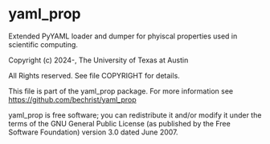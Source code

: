 # yaml_prop
Extended PyYAML loader and dumper for phyiscal properties used in scientific computing.

Copyright (c) 2024-, The University of Texas at Austin

All Rights reserved.
See file COPYRIGHT for details.

This file is part of the yaml_prop package. For more information see
https://github.com/bechrist/yaml_prop

yaml_prop is free software; you can redistribute it and/or modify it under the terms of the GNU General Public License (as published by the Free Software Foundation) version 3.0 dated June 2007.
